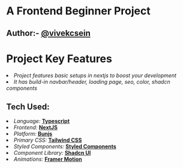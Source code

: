 <h1>
A Frontend Beginner Project
</h1>

<h2>Author:- <a target="_blank" href="https://github.com/vivekcsein">@vivekcsein</a> </h2>

<h1>Project Key Features</h1>

<li><i>Project features basic setups in nextjs to boost your development</i> </li>
<li><i>It has build-in navbar/header, loading page, seo, color, shadcn components </i></li>

<h2>Tech Used: </h2>

<li> <i>Language:</i> <b><a target="_blank"href="https://www.typescriptlang.org/">Typescript</a></b></li>

<li> <i>Frontend:</i> <b><a target="_blank"href="https://nextjs.org/">NextJS</a></b></li>

<li> <i>Platform:</i> <b><a target="_blank"href="https://bun.sh/">Bunjs</a></b></li>

<li> <i>Primary CSS:</i> <b><a target="_blank"href="https://tailwindcss.com/">Tailwind CSS</a></b></li>

<li> <i>Styled Components:</i> <b><a target="_blank"href="https://styled-components.com/">Styled Components</a></b></li>

<li> <i>Component Library:</i> <b><a target="_blank"href="https://ui.shadcn.com/">Shadcn UI</a></b></li>

<li> <i>Animations:</i> <b><a target="_blank"href="https://www.framer.com/motion/">Framer Motion</a></b></li>
